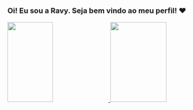 ### Oi! Eu sou a Ravy. Seja bem vindo ao meu perfil! ❤️

<div>
  <a href="https://github.com/RavyBomfim">
  <img height="180em" width="45%" src="https://github-readme-stats.vercel.app/api?username=RavyBomfim&show_icons=true&theme=dracula&include_all_commits=true&count_private=true"/>
  <img height="180em" width="50%" src="https://github-readme-stats.vercel.app/api/top-langs/?username=RavyBomfim&layout=compact&langs_count=16&theme=dracula"/>
</div>
